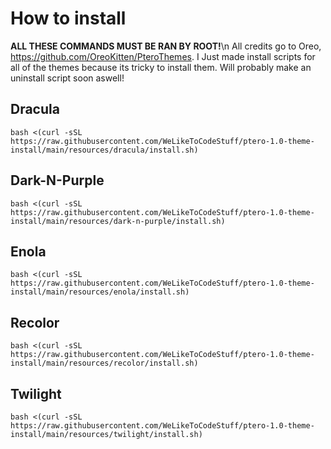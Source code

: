 # How to install
**ALL THESE COMMANDS MUST BE RAN BY ROOT!**\n
All credits go to Oreo, https://github.com/OreoKitten/PteroThemes.
I Just made install scripts for all of the themes because its tricky to install them. Will probably make an uninstall script soon aswell!

## Dracula
`bash <(curl -sSL https://raw.githubusercontent.com/WeLikeToCodeStuff/ptero-1.0-theme-install/main/resources/dracula/install.sh)`

## Dark-N-Purple
`bash <(curl -sSL https://raw.githubusercontent.com/WeLikeToCodeStuff/ptero-1.0-theme-install/main/resources/dark-n-purple/install.sh)`

## Enola
`bash <(curl -sSL https://raw.githubusercontent.com/WeLikeToCodeStuff/ptero-1.0-theme-install/main/resources/enola/install.sh)`

## Recolor
`bash <(curl -sSL https://raw.githubusercontent.com/WeLikeToCodeStuff/ptero-1.0-theme-install/main/resources/recolor/install.sh)`

## Twilight
`bash <(curl -sSL https://raw.githubusercontent.com/WeLikeToCodeStuff/ptero-1.0-theme-install/main/resources/twilight/install.sh)`
